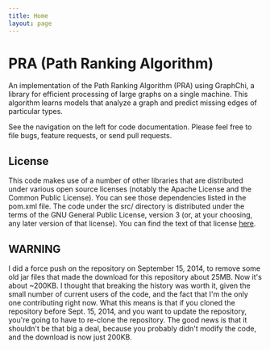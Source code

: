 ```yaml
---
title: Home
layout: page
---
```

# PRA (Path Ranking Algorithm)

An implementation of the Path Ranking Algorithm (PRA) using GraphChi, a library
for efficient processing of large graphs on a single machine.  This algorithm
learns models that analyze a graph and predict missing edges of particular
types.

See the navigation on the left for code documentation.  Please feel free to
file bugs, feature requests, or send pull requests.

## License

This code makes use of a number of other libraries that are distributed under
various open source licenses (notably the Apache License and the Common Public
License).  You can see those dependencies listed in the pom.xml file.  The code
under the src/ directory is distributed under the terms of the GNU General
Public License, version 3 (or, at your choosing, any later version of that
license).  You can find the text of that license
[here](http://www.gnu.org/licenses/gpl-3.0.txt).

## WARNING

I did a force push on the repository on September 15, 2014, to remove some old
jar files that made the download for this repository about 25MB.  Now it's
about ~200KB.  I thought that breaking the history was worth it, given the
small number of current users of the code, and the fact that I'm the only one
contributing right now.  What this means is that if you cloned the repository
before Sept. 15, 2014, and you want to update the repository, you're going to
have to re-clone the repository.  The good news is that it shouldn't be that
big a deal, because you probably didn't modify the code, and the download is
now just 200KB.
